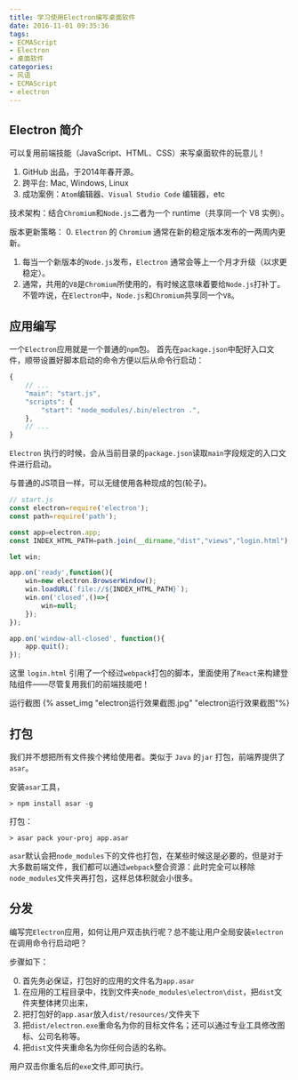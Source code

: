 ```yaml
---
title: 学习使用Electron编写桌面软件
date: 2016-11-01 09:35:36
tags:
- ECMAScript
- Electron
- 桌面软件
categories:
- 风语
- ECMAScript
- electron
---
```


## Electron 简介

可以复用前端技能（JavaScript、HTML、CSS）来写桌面软件的玩意儿！

1. GitHub 出品，于2014年春开源。
2. 跨平台: Mac, Windows, Linux
3. 成功案例：`Atom`编辑器、`Visual Studio Code` 编辑器，etc

技术架构：结合`Chromium`和`Node.js`二者为一个 runtime（共享同一个 V8 实例）。

版本更新策略：
0. `Electron` 的 `Chromium` 通常在新的稳定版本发布的一两周内更新。
1. 每当一个新版本的`Node.js`发布，`Electron` 通常会等上一个月才升级（以求更稳定）。
2. 通常，共用的`V8`是`Chromium`所使用的，有时候这意味着要给`Node.js`打补丁。不管咋说，在`Electron`中，`Node.js`和`Chromium`共享同一个`V8`。

## 应用编写

一个`Electron`应用就是一个普通的`npm`包。
首先在`package.json`中配好入口文件，顺带设置好脚本启动的命令方便以后从命令行启动：

```JavaScript
{
    // ...
    "main": "start.js",
    "scripts": {
        "start": "node_modules/.bin/electron .",
    },
    // ...
}
```
`Electron` 执行的时候，会从当前目录的`package.json`读取`main`字段规定的入口文件进行启动。

与普通的JS项目一样，可以无缝使用各种现成的包(轮子)。

```JavaScript
// start.js
const electron=require('electron');
const path=require('path');

const app=electron.app;
const INDEX_HTML_PATH=path.join(__dirname,"dist","views","login.html");

let win;

app.on('ready',function(){
    win=new electron.BrowserWindow();
    win.loadURL(`file://${INDEX_HTML_PATH}`);
    win.on('closed',()=>{
        win=null;
    });
});

app.on('window-all-closed', function(){
    app.quit();
});
```
这里 `login.html` 引用了一个经过`webpack`打包的脚本，里面使用了`React`来构建登陆组件——尽管复用我们的前端技能吧！

运行截图 {% asset_img "electron运行效果截图.jpg" "electron运行效果截图"%}

## 打包

我们并不想把所有文件挨个拷给使用者。类似于 `Java` 的`jar` 打包，前端界提供了`asar`。

安装`asar`工具，
```
> npm install asar -g
```

打包：
```
> asar pack your-proj app.asar
```

`asar`默认会把`node_modules`下的文件也打包，在某些时候这是必要的，但是对于大多数前端文件，我们都可以通过`webpack`整合资源：此时完全可以移除`node_modules`文件夹再打包，这样总体积就会小很多。

## 分发

编写完`Electron`应用，如何让用户双击执行呢？总不能让用户全局安装`electron` 在调用命令行启动吧？

步骤如下：

0. 首先务必保证，打包好的应用的文件名为`app.asar`
1. 在应用的工程目录中，找到文件夹`node_modules\electron\dist`，把`dist`文件夹整体拷贝出来，
2. 把打包好的`app.asar`放入`dist/resources/`文件夹下
3. 把`dist/electron.exe`重命名为你的目标文件名；还可以通过专业工具修改图标、公司名称等。
4. 把`dist`文件夹重命名为你任何合适的名称。

用户双击你重名后的`exe`文件,即可执行。